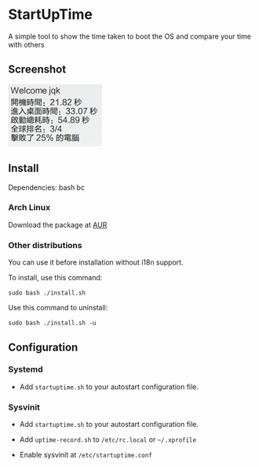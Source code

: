 # StartUpTime

A simple tool to show the time taken to boot the OS and compare your time with others

## Screenshot

<img src="screenshot.png">

## Install

Dependencies: bash bc

### Arch Linux

Download the package at [AUR](https://aur.archlinux.org/packages/startuptime)

### Other distributions

You can use it before installation without i18n support.

To install, use this command:

	sudo bash ./install.sh

Use this command to uninstall:

	sudo bash ./install.sh -u

## Configuration

### Systemd

- Add <code>startuptime.sh</code> to your autostart configuration file.

### Sysvinit

- Add <code>startuptime.sh</code> to your autostart configuration file.

- Add <code>uptime-record.sh</code> to <code>/etc/rc.local</code> or <code>~/.xprofile</code>

- Enable sysvinit at <code>/etc/startuptime.conf</code>